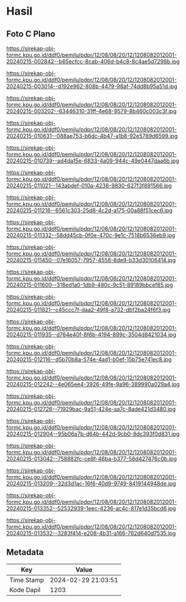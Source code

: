 # Hasil

## Foto C Plano

https://sirekap-obj-formc.kpu.go.id/ddf0/pemilu/pdpr/12/08/08/20/12/1208082012001-20240215-002842--b65ecfcc-8cab-406d-b4c8-8c4ae5d7298b.jpg

https://sirekap-obj-formc.kpu.go.id/ddf0/pemilu/pdpr/12/08/08/20/12/1208082012001-20240215-003014--d192e962-808b-4479-98af-74dd8b95a51d.jpg

https://sirekap-obj-formc.kpu.go.id/ddf0/pemilu/pdpr/12/08/08/20/12/1208082012001-20240215-003202--63446310-31ff-4e68-9579-8b460c003c3f.jpg

https://sirekap-obj-formc.kpu.go.id/ddf0/pemilu/pdpr/12/08/08/20/12/1208082012001-20240215-010631--088ae753-b6dc-4b47-a1b8-92e5789d6599.jpg

https://sirekap-obj-formc.kpu.go.id/ddf0/pemilu/pdpr/12/08/08/20/12/1208082012001-20240215-010739--ad4da15e-6833-4a09-944c-49e0447daa6b.jpg

https://sirekap-obj-formc.kpu.go.id/ddf0/pemilu/pdpr/12/08/08/20/12/1208082012001-20240215-011021--143abdef-010a-4238-9830-627f3f891566.jpg

https://sirekap-obj-formc.kpu.go.id/ddf0/pemilu/pdpr/12/08/08/20/12/1208082012001-20240215-011216--6561c303-25d8-4c2d-a175-00a88f51cec6.jpg

https://sirekap-obj-formc.kpu.go.id/ddf0/pemilu/pdpr/12/08/08/20/12/1208082012001-20240215-011332--58dd45cb-0f0e-470c-9e1c-7518b6536eb9.jpg

https://sirekap-obj-formc.kpu.go.id/ddf0/pemilu/pdpr/12/08/08/20/12/1208082012001-20240215-011450--07e16057-7957-4558-8de9-b33d30106414.jpg

https://sirekap-obj-formc.kpu.go.id/ddf0/pemilu/pdpr/12/08/08/20/12/1208082012001-20240215-011600--318ed1a0-1db9-480c-9c51-89189bbcef85.jpg

https://sirekap-obj-formc.kpu.go.id/ddf0/pemilu/pdpr/12/08/08/20/12/1208082012001-20240215-011821--c45ccc7f-daa2-49f8-a732-dbf2ba24f6f3.jpg

https://sirekap-obj-formc.kpu.go.id/ddf0/pemilu/pdpr/12/08/08/20/12/1208082012001-20240215-011935--d764e40f-8f6b-4194-899c-3504d8421034.jpg

https://sirekap-obj-formc.kpu.go.id/ddf0/pemilu/pdpr/12/08/08/20/12/1208082012001-20240215-012116--d5b70b8a-574e-4ad1-b0ef-15b75e741ec8.jpg

https://sirekap-obj-formc.kpu.go.id/ddf0/pemilu/pdpr/12/08/08/20/12/1208082012001-20240215-012242--4e065ee4-3926-49fe-9a96-389990a029a4.jpg

https://sirekap-obj-formc.kpu.go.id/ddf0/pemilu/pdpr/12/08/08/20/12/1208082012001-20240215-012726--71929bac-9a51-424e-aa7c-8ade421d3480.jpg

https://sirekap-obj-formc.kpu.go.id/ddf0/pemilu/pdpr/12/08/08/20/12/1208082012001-20240215-012904--95b06a7b-d64b-442d-9cb0-8dc393f0d831.jpg

https://sirekap-obj-formc.kpu.go.id/ddf0/pemilu/pdpr/12/08/08/20/12/1208082012001-20240215-013042--758882fc-ce8f-46ba-b377-56d427476c0b.jpg

https://sirekap-obj-formc.kpu.go.id/ddf0/pemilu/pdpr/12/08/08/20/12/1208082012001-20240215-013209--32d3d1ac-16f6-40d9-9749-8419144948de.jpg

https://sirekap-obj-formc.kpu.go.id/ddf0/pemilu/pdpr/12/08/08/20/12/1208082012001-20240215-013352--52532939-1eec-4236-ac4c-817e1d35bcd6.jpg

https://sirekap-obj-formc.kpu.go.id/ddf0/pemilu/pdpr/12/08/08/20/12/1208082012001-20240215-013532--3283f414-e208-4b31-a166-782d640d7535.jpg


## Metadata

| Key        | Value               |
| ---------- | ------------------- |
| Time Stamp | 2024-02-29 21:03:51 |
| Kode Dapil | 1203                |



